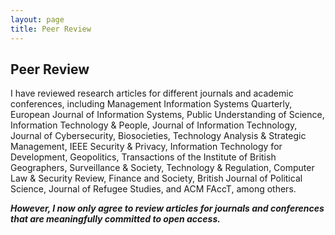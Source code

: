 ```yaml
---
layout: page
title: Peer Review
---
```


## Peer Review

I have reviewed research articles for different journals and academic conferences, including Management Information Systems Quarterly, European Journal of Information Systems, Public Understanding of Science, Information Technology & People, Journal of Information Technology, Journal of Cybersecurity, Biosocieties, Technology Analysis & Strategic Management, IEEE Security & Privacy, Information Technology for Development, Geopolitics, Transactions of the Institute of British Geographers, Surveillance & Society, Technology & Regulation, Computer Law & Security Review, Finance and Society, British Journal of Political Science, Journal of Refugee Studies, and ACM FAccT, among others.

**_However, I now only agree to review articles for journals and conferences that are meaningfully committed to open access._**
